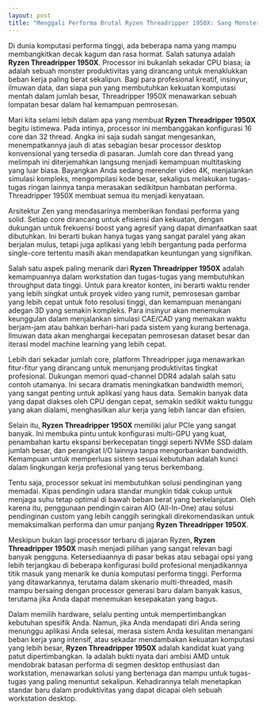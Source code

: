 ```yaml
---
layout: post
title: "Menggali Performa Brutal Ryzen Threadripper 1950X: Sang Monster Produktivitas"
---
```


Di dunia komputasi performa tinggi, ada beberapa nama yang mampu membangkitkan decak kagum dan rasa hormat. Salah satunya adalah **Ryzen Threadripper 1950X**. Processor ini bukanlah sekadar CPU biasa; ia adalah sebuah monster produktivitas yang dirancang untuk menaklukkan beban kerja paling berat sekalipun. Bagi para profesional kreatif, insinyur, ilmuwan data, dan siapa pun yang membutuhkan kekuatan komputasi mentah dalam jumlah besar, Threadripper 1950X menawarkan sebuah lompatan besar dalam hal kemampuan pemrosesan.

Mari kita selami lebih dalam apa yang membuat **Ryzen Threadripper 1950X** begitu istimewa. Pada intinya, processor ini membanggakan konfigurasi 16 core dan 32 thread. Angka ini saja sudah sangat mengesankan, menempatkannya jauh di atas sebagian besar processor desktop konvensional yang tersedia di pasaran. Jumlah core dan thread yang melimpah ini diterjemahkan langsung menjadi kemampuan multitasking yang luar biasa. Bayangkan Anda sedang merender video 4K, menjalankan simulasi kompleks, mengompilasi kode besar, sekaligus melakukan tugas-tugas ringan lainnya tanpa merasakan sedikitpun hambatan performa. Threadripper 1950X membuat semua itu menjadi kenyataan.

Arsitektur Zen yang mendasarinya memberikan fondasi performa yang solid. Setiap core dirancang untuk efisiensi dan kekuatan, dengan dukungan untuk frekuensi boost yang agresif yang dapat dimanfaatkan saat dibutuhkan. Ini berarti bukan hanya tugas yang sangat paralel yang akan berjalan mulus, tetapi juga aplikasi yang lebih bergantung pada performa single-core tertentu masih akan mendapatkan keuntungan yang signifikan.

Salah satu aspek paling menarik dari **Ryzen Threadripper 1950X** adalah kemampuannya dalam workstation dan tugas-tugas yang membutuhkan throughput data tinggi. Untuk para kreator konten, ini berarti waktu render yang lebih singkat untuk proyek video yang rumit, pemrosesan gambar yang lebih cepat untuk foto resolusi tinggi, dan kemampuan menangani adegan 3D yang semakin kompleks. Para insinyur akan menemukan keunggulan dalam menjalankan simulasi CAE/CAD yang memakan waktu berjam-jam atau bahkan berhari-hari pada sistem yang kurang bertenaga. Ilmuwan data akan menghargai kecepatan pemrosesan dataset besar dan iterasi model machine learning yang lebih cepat.

Lebih dari sekadar jumlah core, platform Threadripper juga menawarkan fitur-fitur yang dirancang untuk menunjang produktivitas tingkat profesional. Dukungan memori quad-channel DDR4 adalah salah satu contoh utamanya. Ini secara dramatis meningkatkan bandwidth memori, yang sangat penting untuk aplikasi yang haus data. Semakin banyak data yang dapat diakses oleh CPU dengan cepat, semakin sedikit waktu tunggu yang akan dialami, menghasilkan alur kerja yang lebih lancar dan efisien.

Selain itu, **Ryzen Threadripper 1950X** memiliki jalur PCIe yang sangat banyak. Ini membuka pintu untuk konfigurasi multi-GPU yang kuat, penambahan kartu ekspansi berkecepatan tinggi seperti NVMe SSD dalam jumlah besar, dan perangkat I/O lainnya tanpa mengorbankan bandwidth. Kemampuan untuk memperluas sistem sesuai kebutuhan adalah kunci dalam lingkungan kerja profesional yang terus berkembang.

Tentu saja, processor sekuat ini membutuhkan solusi pendinginan yang memadai. Kipas pendingin udara standar mungkin tidak cukup untuk menjaga suhu tetap optimal di bawah beban berat yang berkelanjutan. Oleh karena itu, penggunaan pendingin cairan AIO (All-In-One) atau solusi pendinginan custom yang lebih canggih seringkali direkomendasikan untuk memaksimalkan performa dan umur panjang **Ryzen Threadripper 1950X**.

Meskipun bukan lagi processor terbaru di jajaran Ryzen, **Ryzen Threadripper 1950X** masih menjadi pilihan yang sangat relevan bagi banyak pengguna. Ketersediaannya di pasar bekas atau sebagai opsi yang lebih terjangkau di beberapa konfigurasi build profesional menjadikannya titik masuk yang menarik ke dunia komputasi performa tinggi. Performa yang ditawarkannya, terutama dalam skenario multi-threaded, masih mampu bersaing dengan processor generasi baru dalam banyak kasus, terutama jika Anda dapat menemukan kesepakatan yang bagus.

Dalam memilih hardware, selalu penting untuk mempertimbangkan kebutuhan spesifik Anda. Namun, jika Anda mendapati diri Anda sering menunggu aplikasi Anda selesai, merasa sistem Anda kesulitan menangani beban kerja yang intensif, atau sekadar mendambakan kekuatan komputasi yang lebih besar, **Ryzen Threadripper 1950X** adalah kandidat kuat yang patut dipertimbangkan. Ia adalah bukti nyata dari ambisi AMD untuk mendobrak batasan performa di segmen desktop enthusiast dan workstation, menawarkan solusi yang bertenaga dan mampu untuk tugas-tugas yang paling menuntut sekalipun. Kehadirannya telah menetapkan standar baru dalam produktivitas yang dapat dicapai oleh sebuah workstation desktop.
